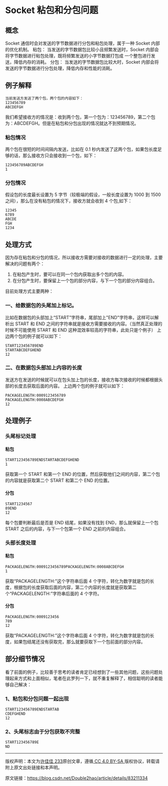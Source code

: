 # Socket 粘包和分包问题

## 概念

Socket 通信时会对发送的字节数据进行分包和粘包处理，属于一种 Socket 内部的优化机制。
粘包：
当发送的字节数据包比较小且频繁发送时，Socket 内部会将字节数据进行粘包处理，既将频繁发送的小字节数据打包成 一个整包进行发送，降低内存的消耗。
分包：
当发送的字节数据包比较大时，Socket 内部会将发送的字节数据进行分包处理，降低内存和性能的消耗。

## 例子解释

```
当前发送方发送了两个包，两个包的内容如下：
123456789
ABCDEFGH
```

我们希望接收方的情况是：收到两个包，第一个包为：123456789，第二个包为：ABCDEFGH。但是在粘包和分包出现的情况就达不到预期情况。

### 粘包情况

两个包在很短的时间间隔内发送，比如在 0.1 秒内发送了这两个包，如果包长度足够的话，那么接收方只会接收到一个包，如下：

```
123456789ABCDEFGH
1
```

### 分包情况

假设包的长度最长设置为 5 字节（较极端的假设，一般长度设置为 1000 到 1500 之间），那么在没有粘包的情况下，接收方就会收到 4 个包,如下：

```
12345
6789
ABCDE
FGH
1234
```

## 处理方式

因为存在粘包和分包的情况，所以接收方需要对接收的数据进行一定的处理，主要解决的问题有两个：

1. 在粘包产生时，要可以在同一个包内获取出多个包的内容。
2. 在分包产生时，要保留上一个包的部分内容，与下一个包的部分内容组合。

目前处理方式主要两种：

### 一、给数据包的头尾加上标记。

比如在数据包的头部加上“START”字符串，尾部加上"END"字符串，这样可以解析出 START 和 END 之间的字符串就是接收方需要接收的内容。（当然真正处理的时候不可能使用 START 和 END 这种混效率较高的字符串，此处只是个例子）
上边两个包的例子就可以如下：

```
START123456789END
STARTABCDEFGHEND
12
```

### 二、在数据包头部加上内容的长度

发送方在发送的时候就可以在包头加上包的长度，接收方每次接收的时候都根据头部的长度去获取后面的内容。
上边两个包的例子就可以如下：

```
PACKAGELENGTH:0009123456789
PACKAGELENGTH:0008ABCDEFGH
12
```

## 处理例子

### 头尾标记处理

#### 粘包

```
START123456789ENDSTARTABCDEFGHEND
1
```

获取第一个 START 和第一个 END 的位置，然后获取他们之间的内容，第二个包的内容就是获取第二个 START 和第二个 END 的位置。

#### 分包

```
START1234567
89END
12
```

每个包要判断最后是否是 END 结尾，如果没有找到 END，那么就保留上一个包 START 之后的内容，与下一个包第一个 END 之前的内容组合。

### 头部长度处理

#### 粘包

```
PACKAGELENGTH:0009123456789PACKAGELENGTH:0008ABCDEFGH
1
```

获取“PACKAGELENGTH:”这个字符串后面 4 个字符，转化为数字就是包的长度，根据包的长度获取后面的内容，第二个内容的长度就是获取第二个“PACKAGELENGTH:”字符串后面的 4 个字符。

#### 分包

```
PACKAGELENGTH:0009123456
789
12
```

获取“PACKAGELENGTH:”这个字符串后面 4 个字符，转化为数字就是包的长度，如果包结尾还没有获取完，那么就要获取下一个包前面的部分内容。

## 部分细节情况

看了前面的例子，比较善于思考的读者肯定已经想到了一些其他问题，这些问题处理起来方式和上面相似，笔者在此罗列一下，就不重复解释了，相信聪明的读者能够自己解决：

### 1、粘包和分包问题一起出现

```
START123456789ENDSTARTAB
CDEFGHEND
12
```

### 2、头尾标志由于分包获取不完整

```
START123456789E
ND
```

---

版权声明：本文为[许佳佳 233](https://xujiajia.blog.csdn.net/)原创文章，遵循[ CC 4.0 BY-SA ](http://creativecommons.org/licenses/by-sa/4.0/)版权协议，转载请附上原文出处链接和本声明。

原文链接：https://blog.csdn.net/Double2hao/article/details/83211334
